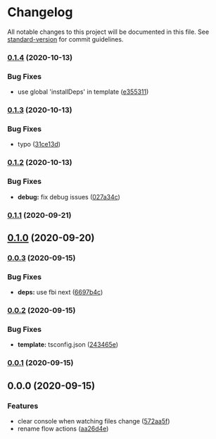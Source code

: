 # Changelog

All notable changes to this project will be documented in this file. See [standard-version](https://github.com/conventional-changelog/standard-version) for commit guidelines.

### [0.1.4](https://github.com/fbi-js/factory-factory/compare/v0.1.3...v0.1.4) (2020-10-13)


### Bug Fixes

* use global 'installDeps' in template ([e355311](https://github.com/fbi-js/factory-factory/commit/e35531108c3fd4b622e11940fb4cfd418c6deaf4))

### [0.1.3](https://github.com/fbi-js/factory-factory/compare/v0.1.2...v0.1.3) (2020-10-13)


### Bug Fixes

* typo ([31ce13d](https://github.com/fbi-js/factory-factory/commit/31ce13d2f1fbdd3a7b6f1f097cc94de369cef0a1))

### [0.1.2](https://github.com/fbi-js/factory-factory/compare/v0.1.1...v0.1.2) (2020-10-13)


### Bug Fixes

* **debug:** fix debug issues ([027a34c](https://github.com/fbi-js/factory-factory/commit/027a34c1e1c022335fcbd7ff6d17eef0d8b10deb))

### [0.1.1](https://github.com/fbi-js/factory-factory/compare/v0.1.0...v0.1.1) (2020-09-21)

## [0.1.0](https://github.com/fbi-js/factory-factory/compare/v0.0.3...v0.1.0) (2020-09-20)

### [0.0.3](https://github.com/fbi-js/factory-factory/compare/v0.0.2...v0.0.3) (2020-09-15)


### Bug Fixes

* **deps:** use fbi next ([6697b4c](https://github.com/fbi-js/factory-factory/commit/6697b4ce1c0272a63eaaee6e97a601f3aecfadfc))

### [0.0.2](https://github.com/fbi-js/factory-factory/compare/v0.0.1...v0.0.2) (2020-09-15)


### Bug Fixes

* **template:** tsconfig.json ([243465e](https://github.com/fbi-js/factory-factory/commit/243465ee324c5883039b464861fbb666da8f91c8))

### [0.0.1](https://github.com/fbi-js/factory-factory/compare/v0.0.0...v0.0.1) (2020-09-15)

## 0.0.0 (2020-09-15)


### Features

* clear console when watching files change ([572aa5f](https://github.com/fbi-js/factory-factory/commit/572aa5fdfb4ab1d36ab5b8ea1a5c82db6c7e4e71))
* rename flow actions ([aa26d4e](https://github.com/fbi-js/factory-factory/commit/aa26d4e262d9be78eb81978ca5451d4338cfea04))
